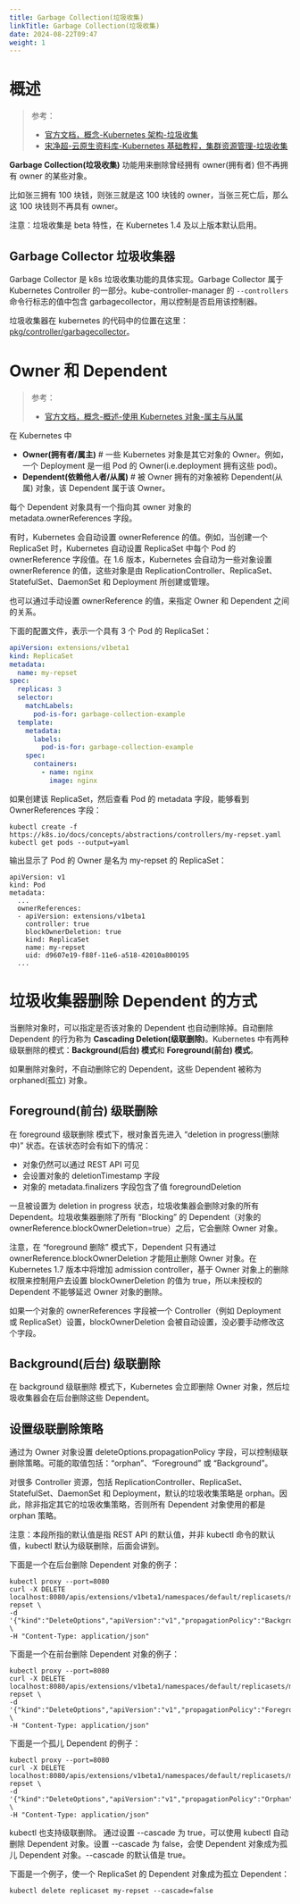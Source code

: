 ```yaml
---
title: Garbage Collection(垃圾收集)
linkTitle: Garbage Collection(垃圾收集)
date: 2024-08-22T09:47
weight: 1
---
```


# 概述

> 参考：
> 
> - [官方文档，概念-Kubernetes 架构-垃圾收集](https://kubernetes.io/docs/concepts/architecture/garbage-collection/)
> - [宋净超-云原生资料库-Kubernetes 基础教程，集群资源管理-垃圾收集](https://lib.jimmysong.io/kubernetes-handbook/concepts/garbage-collection/)

**Garbage Collection(垃圾收集)** 功能用来删除曾经拥有 owner(拥有者) 但不再拥有 owner 的某些对象。

比如张三拥有 100 块钱，则张三就是这 100 块钱的 owner，当张三死亡后，那么这 100 块钱则不再具有 owner。

注意：垃圾收集是 beta 特性，在 Kubernetes 1.4 及以上版本默认启用。

## Garbage Collector 垃圾收集器

Garbage Collector 是 k8s 垃圾收集功能的具体实现。Garbage Collector 属于 Kubernetes Controller 的一部分。kube-controller-manager 的 `--controllers` 命令行标志的值中包含 garbagecollector，用以控制是否启用该控制器。

垃圾收集器在 kubernetes 的代码中的位置在这里：[pkg/controller/garbagecollector](https://github.com/kubernetes/kubernetes/tree/master/pkg/controller/garbagecollector)。

# Owner 和 Dependent

> 参考：
> 
> - [官方文档，概念-概述-使用 Kubernetes 对象-属主与从属](https://kubernetes.io/docs/concepts/overview/working-with-objects/owners-dependents/)

在 Kubernetes 中

- **Owner(拥有者/属主)** # 一些 Kubernetes 对象是其它对象的 Owner。例如，一个 Deployment 是一组 Pod 的 Owner(i.e.deployment 拥有这些 pod)。
- **Dependent(依赖他人者/从属)** # 被 Owner 拥有的对象被称 Dependent(从属) 对象，该 Dependent 属于该 Owner。

每个 Dependent 对象具有一个指向其 owner 对象的 metadata.ownerReferences 字段。

有时，Kubernetes 会自动设置 ownerReference 的值。例如，当创建一个 ReplicaSet 时，Kubernetes 自动设置 ReplicaSet 中每个 Pod 的 ownerReference 字段值。在 1.6 版本，Kubernetes 会自动为一些对象设置 ownerReference 的值，这些对象是由 ReplicationController、ReplicaSet、StatefulSet、DaemonSet 和 Deployment 所创建或管理。

也可以通过手动设置 ownerReference 的值，来指定 Owner 和 Dependent 之间的关系。

下面的配置文件，表示一个具有 3 个 Pod 的 ReplicaSet：

```yaml
apiVersion: extensions/v1beta1
kind: ReplicaSet
metadata:
  name: my-repset
spec:
  replicas: 3
  selector:
    matchLabels:
      pod-is-for: garbage-collection-example
  template:
    metadata:
      labels:
        pod-is-for: garbage-collection-example
    spec:
      containers:
        - name: nginx
          image: nginx
```

如果创建该 ReplicaSet，然后查看 Pod 的 metadata 字段，能够看到 OwnerReferences 字段：

    kubectl create -f https://k8s.io/docs/concepts/abstractions/controllers/my-repset.yaml
    kubectl get pods --output=yaml

输出显示了 Pod 的 Owner 是名为 my-repset 的 ReplicaSet：

    apiVersion: v1
    kind: Pod
    metadata:
      ...
      ownerReferences:
      - apiVersion: extensions/v1beta1
        controller: true
        blockOwnerDeletion: true
        kind: ReplicaSet
        name: my-repset
        uid: d9607e19-f88f-11e6-a518-42010a800195
      ...

# 垃圾收集器删除 Dependent 的方式

当删除对象时，可以指定是否该对象的 Dependent 也自动删除掉。自动删除 Dependent 的行为称为 **Cascading Deletion(级联删除)**。Kubernetes 中有两种级联删除的模式：**Background(后台) 模式**和 **Foreground(前台) 模式**。

如果删除对象时，不自动删除它的 Dependent，这些 Dependent 被称为 orphaned(孤立) 对象。

## Foreground(前台) 级联删除

在 foreground 级联删除 模式下，根对象首先进入 “deletion in progress(删除中)” 状态。在该状态时会有如下的情况：

- 对象仍然可以通过 REST API 可见
- 会设置对象的 deletionTimestamp 字段
- 对象的 metadata.finalizers 字段包含了值 foregroundDeletion

一旦被设置为 deletion in progress 状态，垃圾收集器会删除对象的所有 Dependent。垃圾收集器删除了所有 “Blocking” 的 Dependent（对象的 ownerReference.blockOwnerDeletion=true）之后，它会删除 Owner 对象。

注意，在 “foreground 删除” 模式下，Dependent 只有通过 ownerReference.blockOwnerDeletion 才能阻止删除 Owner 对象。在 Kubernetes 1.7 版本中将增加 admission controller，基于 Owner 对象上的删除权限来控制用户去设置 blockOwnerDeletion 的值为 true，所以未授权的 Dependent 不能够延迟 Owner 对象的删除。

如果一个对象的 ownerReferences 字段被一个 Controller（例如 Deployment 或 ReplicaSet）设置，blockOwnerDeletion 会被自动设置，没必要手动修改这个字段。

## Background(后台) 级联删除

在 background 级联删除 模式下，Kubernetes 会立即删除 Owner 对象，然后垃圾收集器会在后台删除这些 Dependent。

## 设置级联删除策略

通过为 Owner 对象设置 deleteOptions.propagationPolicy 字段，可以控制级联删除策略。可能的取值包括：“orphan”、“Foreground” 或 “Background”。

对很多 Controller 资源，包括 ReplicationController、ReplicaSet、StatefulSet、DaemonSet 和 Deployment，默认的垃圾收集策略是 orphan。因此，除非指定其它的垃圾收集策略，否则所有 Dependent 对象使用的都是 orphan 策略。

注意：本段所指的默认值是指 REST API 的默认值，并非 kubectl 命令的默认值，kubectl 默认为级联删除，后面会讲到。

下面是一个在后台删除 Dependent 对象的例子：

    kubectl proxy --port=8080
    curl -X DELETE localhost:8080/apis/extensions/v1beta1/namespaces/default/replicasets/my-repset \
    -d '{"kind":"DeleteOptions","apiVersion":"v1","propagationPolicy":"Background"}' \
    -H "Content-Type: application/json"

下面是一个在前台删除 Dependent 对象的例子：

    kubectl proxy --port=8080
    curl -X DELETE localhost:8080/apis/extensions/v1beta1/namespaces/default/replicasets/my-repset \
    -d '{"kind":"DeleteOptions","apiVersion":"v1","propagationPolicy":"Foreground"}' \
    -H "Content-Type: application/json"

下面是一个孤儿 Dependent 的例子：

    kubectl proxy --port=8080
    curl -X DELETE localhost:8080/apis/extensions/v1beta1/namespaces/default/replicasets/my-repset \
    -d '{"kind":"DeleteOptions","apiVersion":"v1","propagationPolicy":"Orphan"}' \
    -H "Content-Type: application/json"

kubectl 也支持级联删除。 通过设置 --cascade 为 true，可以使用 kubectl 自动删除 Dependent 对象。设置 --cascade 为 false，会使 Dependent 对象成为孤儿 Dependent 对象。--cascade 的默认值是 true。

下面是一个例子，使一个 ReplicaSet 的 Dependent 对象成为孤立 Dependent：

    kubectl delete replicaset my-repset --cascade=false
